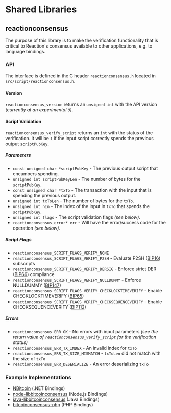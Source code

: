 Shared Libraries
================

## reactionconsensus

The purpose of this library is to make the verification functionality that is critical to Reaction's consensus available to other applications, e.g. to language bindings.

### API

The interface is defined in the C header `reactionconsensus.h` located in  `src/script/reactionconsensus.h`.

#### Version

`reactionconsensus_version` returns an `unsigned int` with the API version *(currently at an experimental `0`)*.

#### Script Validation

`reactionconsensus_verify_script` returns an `int` with the status of the verification. It will be `1` if the input script correctly spends the previous output `scriptPubKey`.

##### Parameters
- `const unsigned char *scriptPubKey` - The previous output script that encumbers spending.
- `unsigned int scriptPubKeyLen` - The number of bytes for the `scriptPubKey`.
- `const unsigned char *txTo` - The transaction with the input that is spending the previous output.
- `unsigned int txToLen` - The number of bytes for the `txTo`.
- `unsigned int nIn` - The index of the input in `txTo` that spends the `scriptPubKey`.
- `unsigned int flags` - The script validation flags *(see below)*.
- `reactionconsensus_error* err` - Will have the error/success code for the operation *(see below)*.

##### Script Flags
- `reactionconsensus_SCRIPT_FLAGS_VERIFY_NONE`
- `reactionconsensus_SCRIPT_FLAGS_VERIFY_P2SH` - Evaluate P2SH ([BIP16](https://github.com/bitcoin/bips/blob/master/bip-0016.mediawiki)) subscripts
- `reactionconsensus_SCRIPT_FLAGS_VERIFY_DERSIG` - Enforce strict DER ([BIP66](https://github.com/bitcoin/bips/blob/master/bip-0066.mediawiki)) compliance
- `reactionconsensus_SCRIPT_FLAGS_VERIFY_NULLDUMMY` - Enforce NULLDUMMY ([BIP147](https://github.com/bitcoin/bips/blob/master/bip-0147.mediawiki))
- `reactionconsensus_SCRIPT_FLAGS_VERIFY_CHECKLOCKTIMEVERIFY` - Enable CHECKLOCKTIMEVERIFY ([BIP65](https://github.com/bitcoin/bips/blob/master/bip-0065.mediawiki))
- `reactionconsensus_SCRIPT_FLAGS_VERIFY_CHECKSEQUENCEVERIFY` - Enable CHECKSEQUENCEVERIFY ([BIP112](https://github.com/bitcoin/bips/blob/master/bip-0112.mediawiki))

##### Errors
- `reactionconsensus_ERR_OK` - No errors with input parameters *(see the return value of `reactionconsensus_verify_script` for the verification status)*
- `reactionconsensus_ERR_TX_INDEX` - An invalid index for `txTo`
- `reactionconsensus_ERR_TX_SIZE_MISMATCH` - `txToLen` did not match with the size of `txTo`
- `reactionconsensus_ERR_DESERIALIZE` - An error deserializing `txTo`

### Example Implementations
- [NBitcoin](https://github.com/NicolasDorier/NBitcoin/blob/master/NBitcoin/Script.cs#L814) (.NET Bindings)
- [node-libbitcoinconsensus](https://github.com/bitpay/node-libbitcoinconsensus) (Node.js Bindings)
- [java-libbitcoinconsensus](https://github.com/dexX7/java-libbitcoinconsensus) (Java Bindings)
- [bitcoinconsensus-php](https://github.com/Bit-Wasp/bitcoinconsensus-php) (PHP Bindings)
